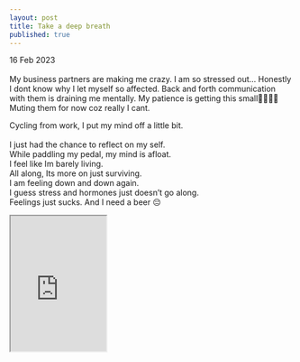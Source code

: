 ```yaml
---
layout: post
title: Take a deep breath
published: true
---
```

16 Feb 2023
<br>
<br>
My business partners are making me crazy. I am so stressed out…
Honestly I dont know why I let myself so affected.
Back and forth communication with them is draining me mentally.
My patience is getting this  small🤌🏻👊🏼
Muting them for now coz really I cant.

Cycling from work, I put my mind off a little bit.  
<br>
I just had the chance to reflect on my self. 
<br>
While paddling my pedal, my mind is afloat. 
<br>
I feel like Im barely living.
<br>
All along, Its more on just surviving.
<br>
I am feeling down and down again. 
<br>
I guess stress and hormones just doesn’t go along. 
<br>
Feelings just sucks. And I need a beer 😔
<br>
<iframe src="https://drive.google.com/file/d/10lHrSy_N4hHg4bBlMFaMSiOAKlkyfapI/preview" width="170" height="240" allow="autoplay"></iframe>

